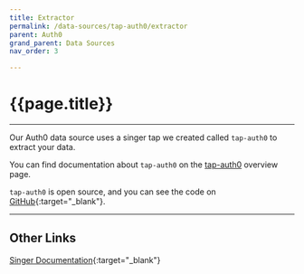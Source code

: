 ```yaml
---
title: Extractor
permalink: /data-sources/tap-auth0/extractor
parent: Auth0
grand_parent: Data Sources
nav_order: 3

---
```


# {{page.title}}

---

Our Auth0 data source uses a singer tap we created called `tap-auth0` to extract your data. 

You can find documentation about `tap-auth0` on the [tap-auth0]({{site.baseurl}}/data-sources/tap-auth0/) overview page.

`tap-auth0` is open source, and you can see the code on [GitHub](https://github.com/Matatika/tap-auth0){:target="_blank"}.

---

## Other Links

[Singer Documentation](https://github.com/singer-io/getting-started){:target="_blank"}
